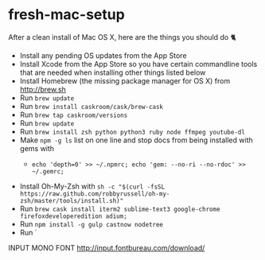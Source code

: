 # fresh-mac-setup
After a clean install of Mac OS X, here are the things you should do :cat2:

- Install any pending OS updates from the App Store
- Install Xcode from the App Store so you have certain commandline tools that are needed when installing other things listed below
- Install Homebrew (the missing package manager for OS X) from http://brew.sh
- Run `brew update`
- Run `brew install caskroom/cask/brew-cask`
- Run `brew tap caskroom/versions`
- Run `brew update`
- Run `brew install zsh python python3 ruby node ffmpeg youtube-dl`
- Make `npm -g ls` list on one line and stop docs from being installed with gems with
  - ```
    echo 'depth=0' >> ~/.npmrc; echo 'gem: --no-ri --no-rdoc' >> ~/.gemrc;
    ```
- Install Oh-My-Zsh with `sh -c "$(curl -fsSL https://raw.github.com/robbyrussell/oh-my-zsh/master/tools/install.sh)"`
- Run `brew cask install iterm2 sublime-text3 google-chrome firefoxdeveloperedition adium;`
- Run `npm install -g gulp castnow nodetree`
- Run `

INPUT MONO FONT http://input.fontbureau.com/download/

